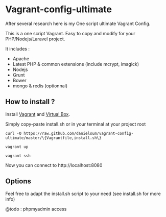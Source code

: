 # Vagrant-config-ultimate

After several research here is my One script ultimate Vagrant Config.


This is a one script Vagrant. Easy to copy and modify for your PHP/Nodejs/Laravel project.

It includes : 

- Apache
- Latest PHP & common extensions (include mcrypt, imagick)
- Nodejs
- Grunt
- Bower
- mongo & redis (optionnal)

## How to install ?

Install [Vagrant](https://www.vagrantup.com/downloads.html) and [Virtual Box](https://www.virtualbox.org/wiki/Downloads).

Simply copy-paste install.sh or in your terminal at your project root

    curl -O https://raw.github.com/danielsum/vagrant-config-ultimate/master/\{Vagrantfile,install.sh\}
    
    vagrant up
    
    vagrant ssh

Now you can connect to http://localhost:8080    
    
## Options

Feel free to adapt the install.sh script to your need (see install.sh for more info)

@todo : phpmyadmin access



